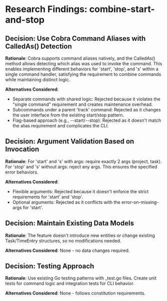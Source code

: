 # Research Findings: combine-start-and-stop

## Decision: Use Cobra Command Aliases with CalledAs() Detection
**Rationale**: Cobra supports command aliases natively, and the CalledAs() method allows detecting which alias was used to invoke the command. This enables implementing different behaviors for 'start', 'stop', and 's' within a single command handler, satisfying the requirement to combine commands while maintaining distinct logic.

**Alternatives Considered**:
- Separate commands with shared logic: Rejected because it violates the "single command" requirement and creates maintenance overhead.
- Subcommands under a parent 'track' command: Rejected as it changes the user interface from the existing start/stop pattern.
- Flag-based approach (e.g., --start/--stop): Rejected as it doesn't match the alias requirement and complicates the CLI.

## Decision: Argument Validation Based on Invocation
**Rationale**: For 'start' and 's' with args: require exactly 2 args (project, task). For 'stop' and 's' without args: reject any args. This ensures the specified error behaviors.

**Alternatives Considered**:
- Flexible arguments: Rejected because it doesn't enforce the strict requirements for 'start' and 'stop'.
- Optional arguments: Rejected as it conflicts with the error-on-missing-args for 'start'.

## Decision: Maintain Existing Data Models
**Rationale**: The feature doesn't introduce new entities or change existing Task/TimeEntry structures, so no modifications needed.

**Alternatives Considered**: None - no data changes required.

## Decision: Testing Approach
**Rationale**: Use existing Go testing patterns with _test.go files. Create unit tests for command logic and integration tests for CLI behavior.

**Alternatives Considered**: None - follows constitution requirements.